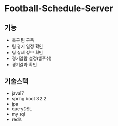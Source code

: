 # Football-Schedule-Server

## 기능
- 축구 팀 구독
- 팀 경기 일정 확인
- 팀 상세 정보 확인
- 경기알람 설정(앱푸쉬)
- 경기결과 확인

## 기술스택
- java17
- spring boot 3.2.2
- jpa
- queryDSL
- my sql
- redis
